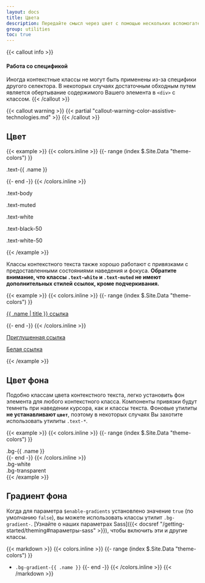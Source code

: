 ```yaml
---
layout: docs
title: Цвета
description: Передайте смысл через цвет с помощью нескольких вспомогательных классов цвета. Также включает поддержку стилизации ссылок с помощью состояний наведения.
group: utilities
toc: true
---
```


{{< callout info >}}
#### Работа со спецификой

Иногда контекстные классы не могут быть применены из-за специфики другого селектора. В некоторых случаях достаточным обходным путем является обертывание содержимого Вашего элемента в `<div>` с классом.
{{< /callout >}}

{{< callout warning >}}
{{< partial "callout-warning-color-assistive-technologies.md" >}}
{{< /callout >}}

## Цвет

{{< example >}}
{{< colors.inline >}}
{{- range (index $.Site.Data "theme-colors") }}
<p class="text-{{ .name }}{{ if eq .name "light" }} bg-dark{{ end }}">.text-{{ .name }}</p>
{{- end -}}
{{< /colors.inline >}}
<p class="text-body">.text-body</p>
<p class="text-muted">.text-muted</p>
<p class="text-white bg-dark">.text-white</p>
<p class="text-black-50">.text-black-50</p>
<p class="text-white-50 bg-dark">.text-white-50</p>
{{< /example >}}

Классы контекстного текста также хорошо работают с привязками с предоставленными состояниями наведения и фокуса. **Обратите внимание, что классы `.text-white` и `.text-muted` не имеют дополнительных стилей ссылок, кроме подчеркивания.**

{{< example >}}
{{< colors.inline >}}
{{- range (index $.Site.Data "theme-colors") }}
<p><a href="#" class="text-{{ .name }}{{ if eq .name "light" }} bg-dark{{ end }}">{{ .name | title }} ссылка</a></p>
{{- end -}}
{{< /colors.inline >}}
<p><a href="#" class="text-muted">Приглушенная ссылка</a></p>
<p><a href="#" class="text-white bg-dark">Белая ссылка</a></p>
{{< /example >}}

## Цвет фона

Подобно классам цвета контекстного текста, легко установить фон элемента для любого контекстного класса. Компоненты привязки будут темнеть при наведении курсора, как и классы текста. Фоновые утилиты **не устанавливают `цвет`**, поэтому в некоторых случаях Вы захотите использовать утилиты `.text-*`.

{{< example >}}
{{< colors.inline >}}
{{- range (index $.Site.Data "theme-colors") }}
<div class="p-3 mb-2 bg-{{ .name }} {{ if or (eq .name "light") (eq .name "warning") }}text-dark{{ else }}text-white{{ end }}">.bg-{{ .name }}</div>
{{- end -}}
{{< /colors.inline >}}
<div class="p-3 mb-2 bg-white text-dark">.bg-white</div>
<div class="p-3 mb-2 bg-transparent text-dark">.bg-transparent</div>
{{< /example >}}

## Градиент фона

Когда для параметра `$enable-gradients` установлено значение `true` (по умолчанию `false`), вы можете использовать классы утилит `.bg-gradient-`. [Узнайте о наших параметрах Sass]({{< docsref "/getting-started/theming#параметры-sass" >}}), чтобы включить эти и другие классы.

{{< markdown >}}
{{< colors.inline >}}
{{- range (index $.Site.Data "theme-colors") }}
- `.bg-gradient-{{ .name }}`
{{- end -}}
{{< /colors.inline >}}
{{< /markdown >}}
